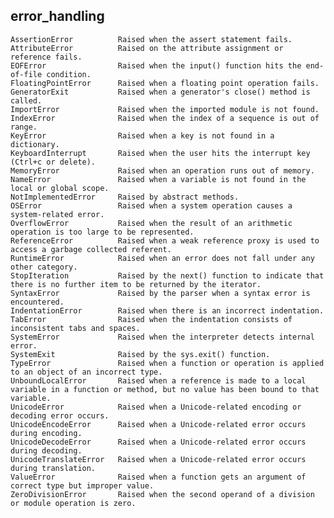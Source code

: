## error_handling
    AssertionError	        Raised when the assert statement fails.
    AttributeError	        Raised on the attribute assignment or reference fails.
    EOFError	            Raised when the input() function hits the end-of-file condition.
    FloatingPointError	    Raised when a floating point operation fails.
    GeneratorExit	        Raised when a generator's close() method is called.
    ImportError	            Raised when the imported module is not found.
    IndexError	            Raised when the index of a sequence is out of range.
    KeyError	            Raised when a key is not found in a dictionary.
    KeyboardInterrupt	    Raised when the user hits the interrupt key (Ctrl+c or delete).
    MemoryError	            Raised when an operation runs out of memory.
    NameError	            Raised when a variable is not found in the local or global scope.
    NotImplementedError	    Raised by abstract methods.
    OSError	                Raised when a system operation causes a system-related error.
    OverflowError	        Raised when the result of an arithmetic operation is too large to be represented.
    ReferenceError	        Raised when a weak reference proxy is used to access a garbage collected referent.
    RuntimeError	        Raised when an error does not fall under any other category.
    StopIteration	        Raised by the next() function to indicate that there is no further item to be returned by the iterator.
    SyntaxError	            Raised by the parser when a syntax error is encountered.
    IndentationError	    Raised when there is an incorrect indentation.
    TabError	            Raised when the indentation consists of inconsistent tabs and spaces.
    SystemError	            Raised when the interpreter detects internal error.
    SystemExit	            Raised by the sys.exit() function.
    TypeError	            Raised when a function or operation is applied to an object of an incorrect type.
    UnboundLocalError	    Raised when a reference is made to a local variable in a function or method, but no value has been bound to that variable.
    UnicodeError	        Raised when a Unicode-related encoding or decoding error occurs.
    UnicodeEncodeError	    Raised when a Unicode-related error occurs during encoding.
    UnicodeDecodeError	    Raised when a Unicode-related error occurs during decoding.
    UnicodeTranslateError	Raised when a Unicode-related error occurs during translation.
    ValueError	            Raised when a function gets an argument of correct type but improper value.
    ZeroDivisionError	    Raised when the second operand of a division or module operation is zero.
